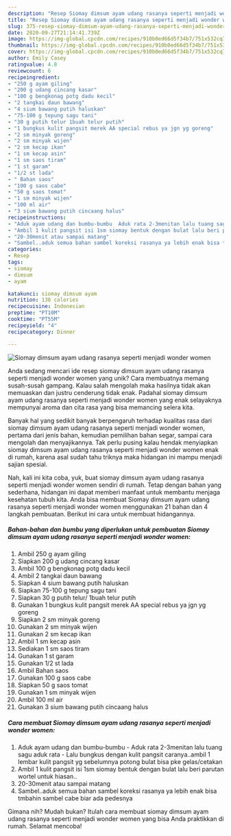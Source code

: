 ```yaml
---
description: "Resep Siomay dimsum ayam udang rasanya seperti menjadi wonder women Anti Gagal"
title: "Resep Siomay dimsum ayam udang rasanya seperti menjadi wonder women Anti Gagal"
slug: 375-resep-siomay-dimsum-ayam-udang-rasanya-seperti-menjadi-wonder-women-anti-gagal
date: 2020-09-27T21:14:41.739Z
image: https://img-global.cpcdn.com/recipes/910b0ed66d5f34b7/751x532cq70/siomay-dimsum-ayam-udang-rasanya-seperti-menjadi-wonder-women-foto-resep-utama.jpg
thumbnail: https://img-global.cpcdn.com/recipes/910b0ed66d5f34b7/751x532cq70/siomay-dimsum-ayam-udang-rasanya-seperti-menjadi-wonder-women-foto-resep-utama.jpg
cover: https://img-global.cpcdn.com/recipes/910b0ed66d5f34b7/751x532cq70/siomay-dimsum-ayam-udang-rasanya-seperti-menjadi-wonder-women-foto-resep-utama.jpg
author: Emily Casey
ratingvalue: 4.8
reviewcount: 6
recipeingredient:
- "250 g ayam giling"
- "200 g udang cincang kasar"
- "100 g bengkonag potg dadu kecil"
- "2 tangkai daun bawang"
- "4 sium bawang putih haluskan"
- "75-100 g tepung sagu tani"
- "30 g putih telur 1buah telur putih"
- "1 bungkus kulit pangsit merek AA special rebus ya jgn yg goreng"
- "2 sm minyak goreng"
- "2 sm minyak wijen"
- "2 sm kecap ikan"
- "1 sm kecap asin"
- "1 sm saos tiram"
- "1 st garam"
- "1/2 st lada"
- " Bahan saos"
- "100 g saos cabe"
- "50 g saos tomat"
- "1 sm minyak wijen"
- "100 ml air"
- "3 sium bawang putih cincaang halus"
recipeinstructions:
- "Aduk ayam udang dan bumbu-bumbu  Aduk rata 2-3menitan lalu tuang sagu aduk rata Lalu bungkus dengan kulit pangsit caranya..ambil 1 lembar kulit pangsit yg sebelumnya potong bulat bisa pke gelas/cetakan"
- "Ambil 1 kulit pangsit isi 1sm siomay bentuk dengan bulat lalu beri parutan wortel untuk hiasan.."
- "20-30menit atau sampai matang"
- "Sambel..aduk semua bahan sambel koreksi rasanya ya lebih enak bisa tmbahin sambel cabe biar ada pedesnya"
categories:
- Resep
tags:
- siomay
- dimsum
- ayam

katakunci: siomay dimsum ayam 
nutrition: 138 calories
recipecuisine: Indonesian
preptime: "PT10M"
cooktime: "PT55M"
recipeyield: "4"
recipecategory: Dinner

---
```



![Siomay dimsum ayam udang rasanya seperti menjadi wonder women](https://img-global.cpcdn.com/recipes/910b0ed66d5f34b7/751x532cq70/siomay-dimsum-ayam-udang-rasanya-seperti-menjadi-wonder-women-foto-resep-utama.jpg)

Anda sedang mencari ide resep siomay dimsum ayam udang rasanya seperti menjadi wonder women yang unik? Cara membuatnya memang susah-susah gampang. Kalau salah mengolah maka hasilnya tidak akan memuaskan dan justru cenderung tidak enak. Padahal siomay dimsum ayam udang rasanya seperti menjadi wonder women yang enak selayaknya mempunyai aroma dan cita rasa yang bisa memancing selera kita.

Banyak hal yang sedikit banyak berpengaruh terhadap kualitas rasa dari siomay dimsum ayam udang rasanya seperti menjadi wonder women, pertama dari jenis bahan, kemudian pemilihan bahan segar, sampai cara mengolah dan menyajikannya. Tak perlu pusing kalau hendak menyiapkan siomay dimsum ayam udang rasanya seperti menjadi wonder women enak di rumah, karena asal sudah tahu triknya maka hidangan ini mampu menjadi sajian spesial.




Nah, kali ini kita coba, yuk, buat siomay dimsum ayam udang rasanya seperti menjadi wonder women sendiri di rumah. Tetap dengan bahan yang sederhana, hidangan ini dapat memberi manfaat untuk membantu menjaga kesehatan tubuh kita. Anda bisa membuat Siomay dimsum ayam udang rasanya seperti menjadi wonder women menggunakan 21 bahan dan 4 langkah pembuatan. Berikut ini cara untuk membuat hidangannya.

<!--inarticleads1-->

##### Bahan-bahan dan bumbu yang diperlukan untuk pembuatan Siomay dimsum ayam udang rasanya seperti menjadi wonder women:

1. Ambil 250 g ayam giling
1. Siapkan 200 g udang cincang kasar
1. Ambil 100 g bengkonag potg dadu kecil
1. Ambil 2 tangkai daun bawang
1. Siapkan 4 sium bawang putih haluskan
1. Siapkan 75-100 g tepung sagu tani
1. Siapkan 30 g putih telur/ 1buah telur putih
1. Gunakan 1 bungkus kulit pangsit merek AA special rebus ya jgn yg goreng
1. Siapkan 2 sm minyak goreng
1. Gunakan 2 sm minyak wijen
1. Gunakan 2 sm kecap ikan
1. Ambil 1 sm kecap asin
1. Sediakan 1 sm saos tiram
1. Gunakan 1 st garam
1. Gunakan 1/2 st lada
1. Ambil  Bahan saos
1. Gunakan 100 g saos cabe
1. Siapkan 50 g saos tomat
1. Gunakan 1 sm minyak wijen
1. Ambil 100 ml air
1. Gunakan 3 sium bawang putih cincaang halus




<!--inarticleads2-->

##### Cara membuat Siomay dimsum ayam udang rasanya seperti menjadi wonder women:

1. Aduk ayam udang dan bumbu-bumbu  - Aduk rata 2-3menitan lalu tuang sagu aduk rata - Lalu bungkus dengan kulit pangsit caranya..ambil 1 lembar kulit pangsit yg sebelumnya potong bulat bisa pke gelas/cetakan
1. Ambil 1 kulit pangsit isi 1sm siomay bentuk dengan bulat lalu beri parutan wortel untuk hiasan..
1. 20-30menit atau sampai matang
1. Sambel..aduk semua bahan sambel koreksi rasanya ya lebih enak bisa tmbahin sambel cabe biar ada pedesnya




Gimana nih? Mudah bukan? Itulah cara membuat siomay dimsum ayam udang rasanya seperti menjadi wonder women yang bisa Anda praktikkan di rumah. Selamat mencoba!

